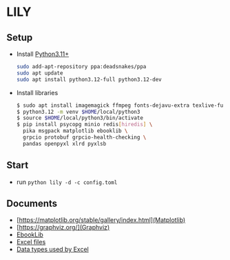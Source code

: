 # LILY

## Setup

- Install [Python3.11+](https://launchpad.net/~deadsnakes/+archive/ubuntu/ppa)

  ```bash
  sudo add-apt-repository ppa:deadsnakes/ppa
  sudo apt update
  sudo apt install python3.12-full python3.12-dev
  ```

- Install libraries

  ```bash
  $ sudo apt install imagemagick ffmpeg fonts-dejavu-extra texlive-full
  $ python3.12 -m venv $HOME/local/python3
  $ source $HOME/local/python3/bin/activate
  $ pip install psycopg minio redis[hiredis] \
    pika msgpack matplotlib ebooklib \
    grpcio protobuf grpcio-health-checking \
    pandas openpyxl xlrd pyxlsb
  ```

## Start

- run `python lily -d -c config.toml`

## Documents

- [https://matplotlib.org/stable/gallery/index.html](Matplotlib)
- [https://graphviz.org/](Graphviz)
- [EbookLib](https://github.com/aerkalov/ebooklib)
- [Excel files](https://pandas.pydata.org/docs/user_guide/io.html#excel-files)
- [Data types used by Excel](https://learn.microsoft.com/en-us/office/client-developer/excel/data-types-used-by-excel)
